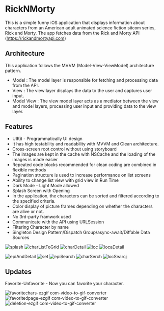 # RickNMorty
This is a simple funny iOS application that displays information about characters from an American adult animated science fiction sitcom series, Rick and Morty. 
The app fetches data from the Rick and Morty API (https://rickandmortyapi.com)

## Architecture

This application follows the MVVM (Model-View-ViewModel) architecture pattern.
- Model      : The model layer is responsible for fetching and processing data from the API.
- View       : The view layer displays the data to the user and captures user input. 
- Model View : The view model layer acts as a mediator between the view and model layers, processing user input and providing data to the view layer.

## Features
- UIKit - Programmatically UI design
- It has high testability and readability with MVVM and Clean architecture.
- Cross-screen root control without using storyboard
- The images are kept in the cache with NSCache and the loading of the images is made easier 
- Repeated code blocks recommended for clean coding are combined in flexible methods
- Pagination structure is used to increase performance on list screens
- Ability to change list view with grid view in Run Time
- Dark Mode - Light Mode allowed
- Splash Screen with Opening
- In the application, the characters can be sorted and filtered according to the specified criteria.
- Color display of picture frames depending on whether the characters are alive or not.
- No 3rd-party framwork used
- Communicate with the API using URLSession
- Filtering Character by name
- Singleton Design Pattern/Dispatch Group/async-await/Diffable Data Sources

![splash](https://github.com/mesutgdk/RickNMorty/assets/112901255/7dad65b1-dfda-49c9-bd4b-11b6b4a950d0)
![charListToGrid](https://github.com/mesutgdk/RickNMorty/assets/112901255/bcdd629d-f59e-46e5-908e-da5fffe2f2aa)
![charDetail](https://github.com/mesutgdk/RickNMorty/assets/112901255/c4348f8d-0ae6-4aec-a60e-985ae76b593f)
![loc](https://github.com/mesutgdk/RickNMorty/assets/112901255/994e5edd-7e25-427e-aedd-88576ce9d385)
![locaDetail](https://github.com/mesutgdk/RickNMorty/assets/112901255/b43f5f19-7df1-4867-adcc-f25479b824c2)


![epiAndDetail](https://github.com/mesutgdk/RickNMorty/assets/112901255/f792d5d0-d60a-49bb-91e8-7ef908201083)
![set](https://github.com/mesutgdk/RickNMorty/assets/112901255/e9597bb9-5656-4add-85c8-ba8678a598f9)
![epiSearch](https://github.com/mesutgdk/RickNMorty/assets/112901255/688d6e8b-643c-42a2-b8c7-73fb1f767fcc)
![charSerch](https://github.com/mesutgdk/RickNMorty/assets/112901255/8d7c4b58-0f30-4b32-873b-8923375c4c29)
![locSearcj](https://github.com/mesutgdk/RickNMorty/assets/112901255/66cb2371-4222-4110-a3d0-2df8f63d6ea9)

## Updates
Favorite-Unfavorite - Now you can favorite your character.

![favoritechars-ezgif com-video-to-gif-converter](https://github.com/user-attachments/assets/0bd624d9-419a-490c-bb36-978a1a1736a3)
![favoritedpage-ezgif com-video-to-gif-converter](https://github.com/user-attachments/assets/5aa570c3-1727-43e5-9887-7a6b5ea578c5)
![deletion-ezgif com-video-to-gif-converter](https://github.com/user-attachments/assets/8343c431-0ead-464c-ac69-e7bd81ca3ebc)





